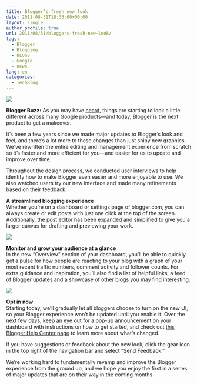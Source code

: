 ```yaml
---
title: Blogger’s fresh new look
date: 2011-08-31T18:33:00+00:00
layout: single
author_profile: true
url: 2011/08/31/bloggers-fresh-new-look/
tags:
  - Blogger
  - Blogging
  - BLOGS
  - Google
  - news
lang: en
categories: 
  - TechBlog
---
```

[![](http://2.bp.blogspot.com/-H5Dnf5JJBVs/Tl53HtvJu4I/AAAAAAAAEAU/NqxL_ZT8ae4/s200/blogger_logo.png)](http://2.bp.blogspot.com/-H5Dnf5JJBVs/Tl53HtvJu4I/AAAAAAAAEAU/NqxL_ZT8ae4/s1600/blogger_logo.png)

**Blogger Buzz:** As you may have [heard](http://googleblog.blogspot.com/2011/06/evolving-google-design-and-experience.html), things are starting to look a little different across many Google products—and today, Blogger is the next product to get a makeover.

It’s been a few years since we made major updates to Blogger’s look and feel, and there’s a lot more to these changes than just shiny new graphics. We’ve rewritten the entire editing and management experience from scratch so it’s faster and more efficient for you—and easier for us to update and improve over time.

Throughout the design process, we conducted user interviews to help identify how to make Blogger even easier and more enjoyable to use. We also watched users try our new interface and made many refinements based on their feedback.

**A streamlined blogging experience**  
Whether you’re on a dashboard or settings page of blogger.com, you can always create or edit posts with just one click at the top of the screen. Additionally, the post editor has been expanded and simplified to give you a larger canvas for drafting and previewing your work.

[![](http://1.bp.blogspot.com/-hbTv781WuV4/Tl509AqAAaI/AAAAAAAAEAM/HTNq3zoh584/s400/after+blogger.png)](http://1.bp.blogspot.com/-hbTv781WuV4/Tl509AqAAaI/AAAAAAAAEAM/HTNq3zoh584/s1600/after+blogger.png)

**Monitor and grow your audience at a glance**  
In the new “Overview” section of your dashboard, you’ll be able to quickly get a pulse for how people are reacting to your blog with a graph of your most recent traffic numbers, comment activity and follower counts. For extra guidance and inspiration, you’ll also find a list of helpful links, a feed of Blogger updates and a showcase of other blogs you may find interesting.

[![](http://4.bp.blogspot.com/-E59qICk66BE/Tl51Az6n0pI/AAAAAAAAEAQ/Hb1celDBhTI/s400/dashboard.png)](http://4.bp.blogspot.com/-E59qICk66BE/Tl51Az6n0pI/AAAAAAAAEAQ/Hb1celDBhTI/s1600/dashboard.png)

**Opt in now**  
Starting today, we’ll gradually let all bloggers choose to turn on the new UI, so your Blogger experience won’t be updated until you enable it. Over the next few days, keep an eye out for a pop-up announcement on your dashboard with instructions on how to get started, and check out [this Blogger Help Center page](http://www.google.com/support/blogger/bin/answer.py?answer=1623800) to learn more about what’s changed.

If you have suggestions or feedback about the new look, click the gear icon in the top right of the navigation bar and select “Send Feedback.”

We’re working hard to fundamentally revamp and improve the Blogger experience from the ground up, and we hope you enjoy the first in a series of major updates that are on their way in the coming months.